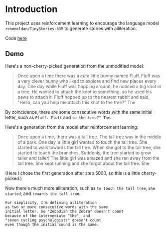 # Introduction

This project uses reinforcement learning to encourage
the language model `roneneldan/TinyStories-33M` 
to generate stories with alliteration.

Code [here](https://github.com/TheodoreEhrenborg/tiny_stories_rl)

## Demo

Here's a non-cherry-picked generation from the unmodified model:

<!-- step 4: This is the first one from gorgeous-cream-jackal -->

> Once upon a time there was a cute little bunny named Fluff. Fluff was a very clever bunny who liked to explore and find new places every day. One day while Fluff was hopping around, he noticed a big knot in a tree. He wanted to attach the knot to something, so he used his paws to attach it. Fluff hopped up to the nearest rabbit and said, "Hello, can you help me attach this knot to the tree?" The

By coincidence, there are some consecutive words with the same initial letter,
such as 
`Fluff. Fluff`
and
`to the tree?" The`.

Here's a generation from the model after reinforcement learning:

<!-- step 5,079 --- this is the first one from busy-flawless-markhor after step 5000 -->

> Once upon a time, there was a tall tree. The tall tree was in the middle of a park. One day, a little girl wanted to touch the tall tree. She started to walk towards the tall tree. When she got to the tall tree, she started to touch the branches. Suddenly, the tree started to grow taller and taller! The little girl was amazed and she ran away from the tall tree. She kept running and she forgot about the tall tree. She

(Here I chose the first generation after step 5000, 
so this is a little cherry-picked.)

Now there's much more alliteration, such as 
`to touch the tall tree`,
`She started`,
and
`towards the tall tree`.

```admonish
For simplicity, I'm defining alliteration 
as two or more consecutive words with the same
initial letter. So "Zebadiah the Zebra" doesn't count
because of the intermediate "the", and
"seven cycling psychologists" doesn't count 
even though the initial sound is the same.
```
